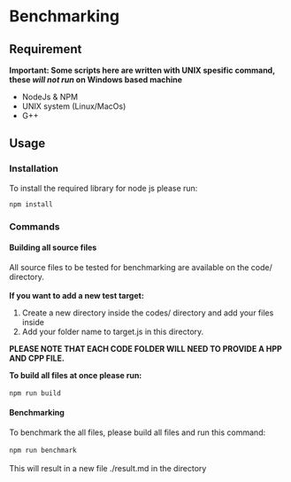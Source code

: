 # Benchmarking
## Requirement
**Important: Some scripts here are written with UNIX spesific command, these *will not run* on Windows based machine**
- NodeJs & NPM
- UNIX system (Linux/MacOs)
- G++

## Usage
### Installation
To install the required library for node js please run:

`npm install`

### Commands
#### Building all source files
All source files to be tested for benchmarking are available on the code/ directory.</br></br>
**If you want to add a new test target:**
1. Create a new directory inside the codes/ directory and add your files inside
2. Add your folder name to target.js in this directory.

**PLEASE NOTE THAT EACH CODE FOLDER WILL NEED TO PROVIDE A HPP AND CPP FILE.**

**To build all files at once please run:**</br></br>
`npm run build`

#### Benchmarking
To benchmark the all files, please build all files and run this command:</br></br>
`npm run benchmark`
</br></br>This will result in a new file ./result.md in the directory


